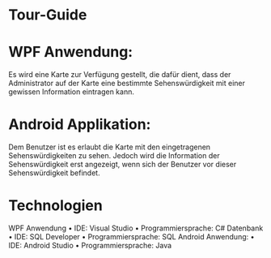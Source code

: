 # Tour-Guide
# WPF Anwendung:
Es wird eine Karte zur Verfügung gestellt, die dafür dient, dass der Administrator auf der Karte eine bestimmte Sehenswürdigkeit mit einer gewissen Information eintragen kann. 
# Android Applikation:
Dem Benutzer ist es erlaubt die Karte mit den eingetragenen Sehenswürdigkeiten zu sehen. Jedoch wird die Information der Sehenswürdigkeit erst angezeigt, wenn sich der Benutzer vor dieser Sehenswürdigkeit befindet. 
# Technologien
WPF Anwendung 
•	IDE: Visual Studio 
•	Programmiersprache: C# 
Datenbank
•	IDE: SQL Developer
•	Programmiersprache: SQL
Android Anwendung:
•	IDE: Android Studio
•	Programmiersprache: Java




